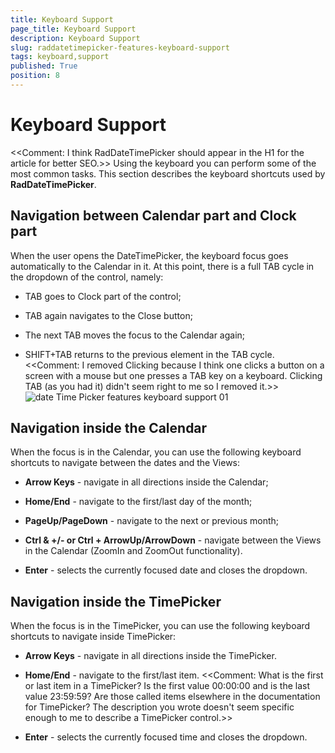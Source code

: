 ```yaml
---
title: Keyboard Support
page_title: Keyboard Support
description: Keyboard Support
slug: raddatetimepicker-features-keyboard-support
tags: keyboard,support
published: True
position: 8
---
```


# Keyboard Support
<<Comment: I think RadDateTimePicker should appear in the H1 for the article for better SEO.>>
Using the keyboard you can perform some of the most common tasks. This section describes the keyboard shortcuts used by __RadDateTimePicker__.

## Navigation between Calendar part and Clock part

When the user opens the DateTimePicker, the keyboard focus goes automatically to the Calendar in it. At this point, there is a full TAB cycle in the dropdown of the control, namely:

* TAB goes to Clock part of the control;

* TAB again navigates to the Close button;

* The next TAB moves the focus to the Calendar again;

* SHIFT+TAB returns to the previous element in the TAB cycle.
<<Comment: I removed Clicking because I think one clicks a button on a screen with a mouse but one presses a TAB key on a keyboard. Clicking TAB (as you had it) didn't seem right to me so I removed it.>>
![date Time Picker features keyboard support 01](images/dateTimePicker_features_keyboard_support_01.png)

## Navigation inside the Calendar

When the focus is in the Calendar, you can use the following keyboard shortcuts to navigate between the dates and the Views:

* __Arrow Keys__ - navigate in all directions inside the Calendar;

* __Home/End__ - navigate to the first/last day of the month;            

* __PageUp/PageDown__ - navigate to the next or previous month;            

* __Ctrl & +/- or Ctrl + ArrowUp/ArrowDown__ - navigate between the Views in the Calendar (ZoomIn and ZoomOut functionality).            

* __Enter__ - selects the currently focused date and closes the dropdown.            

## Navigation inside the TimePicker

When the focus is in the TimePicker, you can use the following keyboard shortcuts to navigate inside TimePicker:

* __Arrow Keys__ - navigate in all directions inside the TimePicker.

* __Home/End__ - navigate to the first/last item.
<<Comment: What is the first or last item in a TimePicker? Is the first value 00:00:00 and is the last value 23:59:59? Are those called items elsewhere in the documentation for TimePicker? The description you wrote doesn't seem specific enough to me to describe a TimePicker control.>>
* __Enter__ - selects the currently focused time and closes the dropdown.
